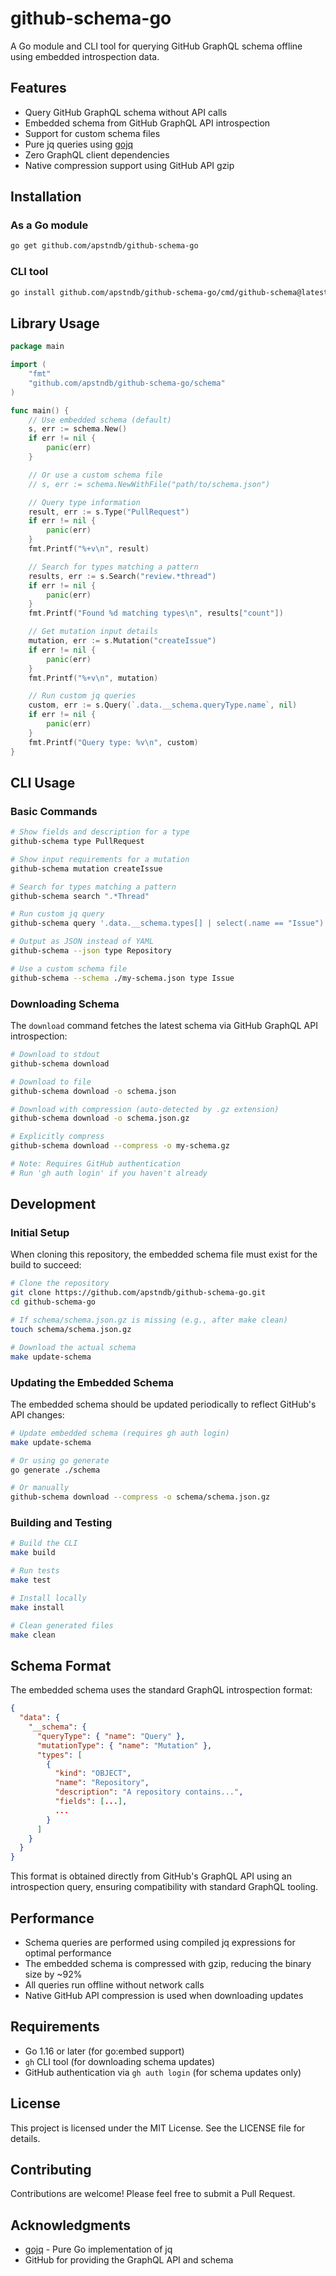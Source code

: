 # github-schema-go

A Go module and CLI tool for querying GitHub GraphQL schema offline using embedded introspection data.

## Features

- Query GitHub GraphQL schema without API calls
- Embedded schema from GitHub GraphQL API introspection
- Support for custom schema files
- Pure jq queries using [gojq](https://github.com/itchyny/gojq)
- Zero GraphQL client dependencies
- Native compression support using GitHub API gzip

## Installation

### As a Go module

```bash
go get github.com/apstndb/github-schema-go
```

### CLI tool

```bash
go install github.com/apstndb/github-schema-go/cmd/github-schema@latest
```

## Library Usage

```go
package main

import (
    "fmt"
    "github.com/apstndb/github-schema-go/schema"
)

func main() {
    // Use embedded schema (default)
    s, err := schema.New()
    if err != nil {
        panic(err)
    }

    // Or use a custom schema file
    // s, err := schema.NewWithFile("path/to/schema.json")

    // Query type information
    result, err := s.Type("PullRequest")
    if err != nil {
        panic(err)
    }
    fmt.Printf("%+v\n", result)

    // Search for types matching a pattern
    results, err := s.Search("review.*thread")
    if err != nil {
        panic(err)
    }
    fmt.Printf("Found %d matching types\n", results["count"])

    // Get mutation input details
    mutation, err := s.Mutation("createIssue")
    if err != nil {
        panic(err)
    }
    fmt.Printf("%+v\n", mutation)

    // Run custom jq queries
    custom, err := s.Query(`.data.__schema.queryType.name`, nil)
    if err != nil {
        panic(err)
    }
    fmt.Printf("Query type: %v\n", custom)
}
```

## CLI Usage

### Basic Commands

```bash
# Show fields and description for a type
github-schema type PullRequest

# Show input requirements for a mutation
github-schema mutation createIssue

# Search for types matching a pattern
github-schema search ".*Thread"

# Run custom jq query
github-schema query '.data.__schema.types[] | select(.name == "Issue") | .fields[] | .name'

# Output as JSON instead of YAML
github-schema --json type Repository

# Use a custom schema file
github-schema --schema ./my-schema.json type Issue
```

### Downloading Schema

The `download` command fetches the latest schema via GitHub GraphQL API introspection:

```bash
# Download to stdout
github-schema download

# Download to file
github-schema download -o schema.json

# Download with compression (auto-detected by .gz extension)
github-schema download -o schema.json.gz

# Explicitly compress
github-schema download --compress -o my-schema.gz

# Note: Requires GitHub authentication
# Run 'gh auth login' if you haven't already
```

## Development

### Initial Setup

When cloning this repository, the embedded schema file must exist for the build to succeed:

```bash
# Clone the repository
git clone https://github.com/apstndb/github-schema-go.git
cd github-schema-go

# If schema/schema.json.gz is missing (e.g., after make clean)
touch schema/schema.json.gz

# Download the actual schema
make update-schema
```

### Updating the Embedded Schema

The embedded schema should be updated periodically to reflect GitHub's API changes:

```bash
# Update embedded schema (requires gh auth login)
make update-schema

# Or using go generate
go generate ./schema

# Or manually
github-schema download --compress -o schema/schema.json.gz
```

### Building and Testing

```bash
# Build the CLI
make build

# Run tests
make test

# Install locally
make install

# Clean generated files
make clean
```

## Schema Format

The embedded schema uses the standard GraphQL introspection format:

```json
{
  "data": {
    "__schema": {
      "queryType": { "name": "Query" },
      "mutationType": { "name": "Mutation" },
      "types": [
        {
          "kind": "OBJECT",
          "name": "Repository",
          "description": "A repository contains...",
          "fields": [...],
          ...
        }
      ]
    }
  }
}
```

This format is obtained directly from GitHub's GraphQL API using an introspection query, ensuring compatibility with standard GraphQL tooling.

## Performance

- Schema queries are performed using compiled jq expressions for optimal performance
- The embedded schema is compressed with gzip, reducing the binary size by ~92%
- All queries run offline without network calls
- Native GitHub API compression is used when downloading updates

## Requirements

- Go 1.16 or later (for go:embed support)
- `gh` CLI tool (for downloading schema updates)
- GitHub authentication via `gh auth login` (for schema updates only)

## License

This project is licensed under the MIT License. See the LICENSE file for details.

## Contributing

Contributions are welcome! Please feel free to submit a Pull Request.

## Acknowledgments

- [gojq](https://github.com/itchyny/gojq) - Pure Go implementation of jq
- GitHub for providing the GraphQL API and schema